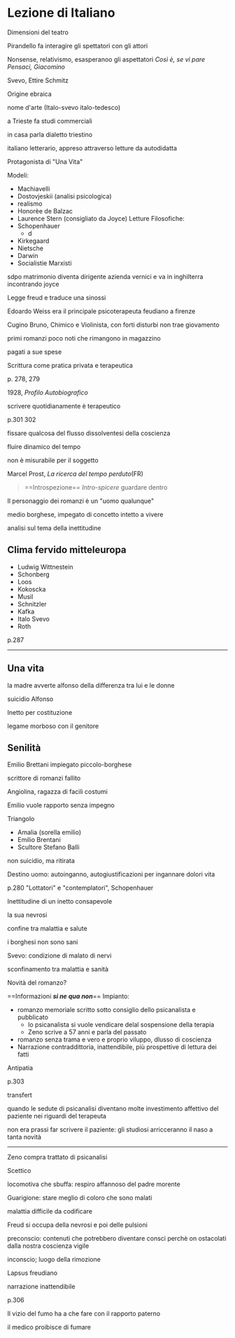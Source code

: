 # Lezione di Italiano

Dimensioni del teatro

Pirandello fa interagire gli spettatori con gli attori

Nonsense, relativismo, esasperanoo gli aspettatori
_Così è, se vi pare_
_Pensaci, Giacomino_


Svevo, Ettire Schmitz

Origine ebraica


nome d'arte (Italo-svevo   italo-tedesco)

a Trieste fa studi commerciali

in casa parla dialetto triestino

italiano letterario, appreso attraverso letture da autodidatta

Protagonista di "Una Vita"

Modeli:
* Machiavelli
* Dostovjeskii (analisi psicologica)
* realismo
* Honorèe de Balzac
* Laurence Stern (consigliato da Joyce)
Letture Filosofiche:
* Schopenhauer
	* d
* Kirkegaard
* Nietsche
* Darwin
* Socialistie Marxisti

sdpo matrimonio diventa dirigente azienda vernici e va in inghilterra incontrando joyce

Legge freud e traduce una sinossi

Edoardo Weiss era il principale psicoterapeuta feudiano a firenze

Cugino Bruno, Chimico e Violinista, con forti disturbi non trae giovamento 

primi romanzi poco noti che rimangono in magazzino

pagati a sue spese

Scrittura come pratica privata e terapeutica

p. 278, 279


1928, _Profilo Autobiografico_

scrivere quotidianamente è terapeutico

p.301 302

fissare qualcosa del flusso dissolventesi della coscienza

fluire dinamico del tempo

non è misurabile per il soggetto

Marcel Prost, _La ricerca del tempo perduto_(FR)


> ==Introspezione==
_Intro_-_spicere_
guardare dentro


Il personaggio dei romanzi è un "uomo qualunque"

medio borghese, impegato di concetto
intetto a vivere

analisi sul tema della inettitudine 


## Clima fervido mitteleuropa
* Ludwig Wittnestein
* Schonberg
* Loos
* Kokoscka
* Musil
* Schnitzler
* Kafka
* Italo Svevo 
* Roth

p.287

---
## Una vita
la madre avverte alfonso della differenza tra lui e le donne

suicidio Alfonso

Inetto per costituzione

legame morboso con il genitore
## Senilità
 

Emilio Brettani impiegato piccolo-borghese

scrittore di romanzi fallito

Angiolina, ragazza di facili costumi

Emilio vuole rapporto senza impegno

Triangolo

* Amalia (sorella emilio)
* Emilio Brentani
* Scultore Stefano Balli

non suicidio, ma ritirata

Destino uomo: autoinganno, autogiustificazioni per ingannare dolori vita

p.280 "Lottatori" e "contemplatori", Schopenhauer


Inettitudine di un inetto consapevole

la sua nevrosi

confine tra malattia e salute

i borghesi non sono sani

Svevo: condizione di malato di nervi 

sconfinamento tra malattia e sanità


Novità del romanzo?


==Informazioni _**si ne qua non**_==
Impianto:
* romanzo memoriale scritto sotto consiglio dello psicanalista e pubblicato
	* lo psicanalista si vuole vendicare delal sospensione della terapia
	* Zeno scrive a 57 anni e parla del passato
* romanzo senza trama e vero e proprio viluppo, dlusso di coscienza
* Narrazione contraddittoria, inattendibile, più prospettive di lettura dei fatti


Antipatia

p.303

transfert

quando le sedute di psicanalisi diventano molte
investimento affettivo del paziente nei riguardi del terapeuta


non era prassi far scrivere il paziente: gli studiosi arricceranno il naso a tanta novità


--- 

Zeno compra trattato di psicanalisi

Scettico

locomotiva che sbuffa: respiro affannoso del padre morente

Guarigione: stare meglio di coloro che sono malati


malattia difficile da codificare

Freud si occupa della nevrosi e poi delle pulsioni


preconscio: contenuti che potrebbero diventare consci perchè on ostacolati dalla nostra coscienza vigile

inconscio; luogo della rimozione

Lapsus freudiano


narrazione inattendibile


p.306

Il vizio del fumo ha a che fare con il rapporto paterno

il medico proibisce di fumare


<!--stackedit_data:
eyJoaXN0b3J5IjpbMTYwMzUzMjI0MiwtODYzOTY2MjQwLDE3ND
MzNjkwNjEsLTExMTgyOTE1MiwxNzYwODAwOTgzLDc3Mzg5NTg1
MSwtODUwNDE2OTczLDE2MjA1OTI5MDYsLTE3MTk3NTQ0OTVdfQ
==
-->